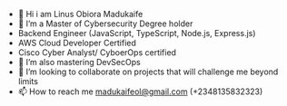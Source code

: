 - 👋 Hi i am Linus Obiora Madukaife
- 👀 I’m a Master of Cybersecurity Degree holder
- Backend Engineer (JavaScript, TypeScript, Node.js, Express.js)
- AWS Cloud Developer Certified
- Cisco Cyber Analyst/ CyboerOps certified
- 🌱 I’m also mastering DevSecOps
- 💞️ I’m looking to collaborate on projects that will challenge me beyond limits
- 📫 How to reach me madukaifeol@gmail.com (+2348135832323)

<!---
Madukaife/Madukaife is a ✨ special ✨ repository because its `README.md` (this file) appears on your GitHub profile.
You can click the Preview link to take a look at your changes.
--->
